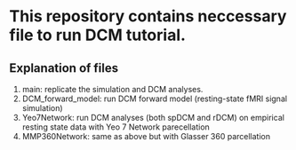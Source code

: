 # This repository contains neccessary file to run DCM tutorial.

## Explanation of files
1. main: replicate the simulation and DCM analyses.
2. DCM_forward_model: run DCM forward model (resting-state fMRI signal simulation)
3. Yeo7Network: run DCM analyses (both spDCM and rDCM) on empirical resting state data with Yeo 7 Network parecellation
4. MMP360Network: same as above but with Glasser 360 parcellation
